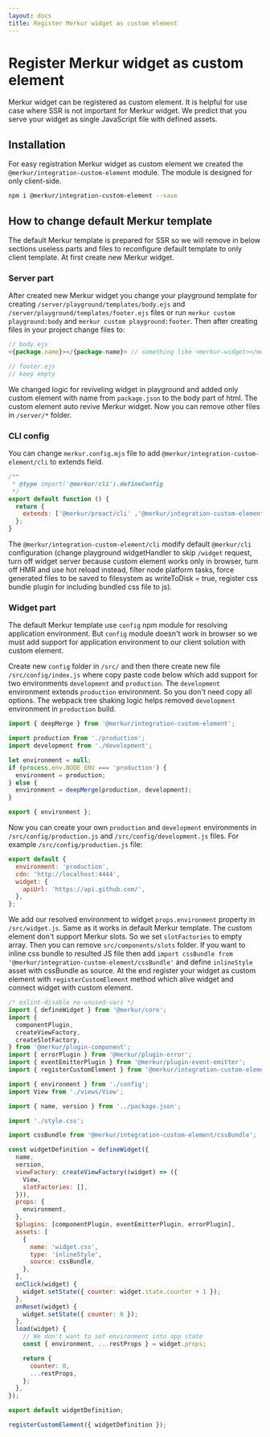 ```yaml
---
layout: docs
title: Register Merkur widget as custom element
---
```


# Register Merkur widget as custom element

Merkur widget can be registered as custom element. It is helpful for use case where SSR is not important for Merkur widget. We predict that you serve your widget as single JavaScript file with defined assets.

## Installation

For easy registration Merkur widget as custom element we created the `@merkur/integration-custom-element` module. The module is designed for only client-side.

```bash
npm i @merkur/integration-custom-element --save
```

## How to change default Merkur template

The default Merkur template is prepared for SSR so we will remove in below sections useless parts and files to reconfigure default template to only client template. At first create new Merkur widget.

### Server part

After created new Merkur widget you change your playground template for creating `/server/playground/templates/body.ejs` and `/server/playground/templates/footer.ejs` files or run `merkur custom playground:body` and `merkur custom playground:footer`. Then after creating files in your project change files to:

```javascript
// body.ejs
<{package.name}></{package-name}> // something like <merkur-widget></merkur-widget>
```

```javascript
// footer.ejs
// keep empty
```

We changed logic for reviveling widget in playground and added only custom element with name from `package.json` to the body part of html. The custom element auto revive Merkur widget. Now you can remove other files in `/server/*` folder. 

### CLI config

You can change `merkur.config.mjs` file to add `@merkur/integration-custom-element/cli` to extends field.

```javascript
/**
 * @type import('@merkur/cli').defineConfig
 */
export default function () {
  return {
    extends: ['@merkur/preact/cli' ,'@merkur/integration-custom-element/cli'],
  };
}
```

The `@merkur/integration-custom-element/cli` modify default `@merkur/cli` configuration (change playground widgetHandler to skip `/widget` request, turn off widget server because custom element works only in browser, turn off HMR and use hot reload instead, filter node platform tasks, force generated files to be saved to filesystem as writeToDisk = true, register css bundle plugin for including bundled css file to js).

### Widget part

The default Merkur template use `config` npm module for resolving application environment. But `config` module doesn't work in browser so we must add support for application environment to our client solution with custom element.

Create new `config` folder in `/src/` and then there create new file `/src/config/index.js` where copy paste code below which add support for two environments `development` and `production`. The `development` environment extends `production` environment. So you don't need copy all options. The webpack tree shaking logic helps removed `development` environment in `production` build.

```javascript
import { deepMerge } from '@merkur/integration-custom-element';

import production from './production';
import development from './development';

let environment = null;
if (process.env.NODE_ENV === 'production') {
  environment = production;
} else {
  environment = deepMerge(production, development);
}

export { environment };
```

Now you can create your own `production` and `development` environments in `/src/config/production.js` and `/src/config/development.js` files. For example `/src/config/production.js` file:

```javascript
export default {
  environment: 'production',
  cdn: 'http://localhost:4444',
  widget: {
    apiUrl: 'https://api.github.com/',
  },
};
```

We add our resolved environment to widget `props.environment` property in `/src/widget.js`. Same as it works in default Merkur template. The custom element don't support Merkur slots. So we set `slotFactories` to empty array. Then you can remove `src/components/slots` folder. If you want to inline css bundle to resulted JS file then add `import cssBundle from '@merkur/integration-custom-element/cssBundle'` and define `inlineStyle` asset with cssBundle as source. At the end register your widget as custom element with `registerCustomElement` method which alive widget and connect widget with custom element. 

```javascript
/* eslint-disable no-unused-vars */
import { defineWidget } from '@merkur/core';
import {
  componentPlugin,
  createViewFactory,
  createSlotFactory,
} from '@merkur/plugin-component';
import { errorPlugin } from '@merkur/plugin-error';
import { eventEmitterPlugin } from '@merkur/plugin-event-emitter';
import { registerCustomElement } from '@merkur/integration-custom-element';

import { environment } from './config';
import View from './views/View';

import { name, version } from '../package.json';

import './style.css';

import cssBundle from '@merkur/integration-custom-element/cssBundle';

const widgetDefinition = defineWidget({
  name,
  version,
  viewFactory: createViewFactory((widget) => ({
    View,
    slotFactories: [],
  })),
  props: {
    environment,
  },
  $plugins: [componentPlugin, eventEmitterPlugin, errorPlugin],
  assets: [
    {
      name: 'widget.css',
      type: 'inlineStyle',
      source: cssBundle,
    },
  ],
  onClick(widget) {
    widget.setState({ counter: widget.state.counter + 1 });
  },
  onReset(widget) {
    widget.setState({ counter: 0 });
  },
  load(widget) {
    // We don't want to set environment into app state
    const { environment, ...restProps } = widget.props;

    return {
      counter: 0,
      ...restProps,
    };
  },
});

export default widgetDefinition;

registerCustomElement({ widgetDefinition });
```